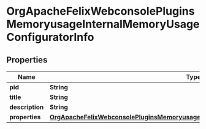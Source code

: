 

# OrgApacheFelixWebconsolePluginsMemoryusageInternalMemoryUsageConfiguratorInfo

## Properties

Name | Type | Description | Notes
------------ | ------------- | ------------- | -------------
**pid** | **String** |  |  [optional]
**title** | **String** |  |  [optional]
**description** | **String** |  |  [optional]
**properties** | [**OrgApacheFelixWebconsolePluginsMemoryusageInternalMemoryUsageConfiguratorProperties**](OrgApacheFelixWebconsolePluginsMemoryusageInternalMemoryUsageConfiguratorProperties.md) |  |  [optional]



